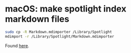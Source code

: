 # macOS: make spotlight index markdown files


```bash
sudo cp -R Markdown.mdimporter /Library/Spotlight
mdimport -r /Library/Spotlight/Markdown.mdimporter
``` 

Found [here](https://stackoverflow.com/questions/365669/how-can-i-make-spotlight-index-markdown-files).
